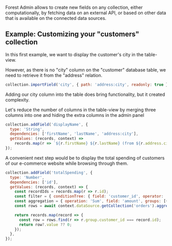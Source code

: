 Forest Admin allows to create new fields on any collection, either computationally, by fetching data on an external API, or based on other data that is available on the connected data sources.

## Example: Customizing your "customers" collection

In this first example, we want to display the customer's city in the table-view.

However, as there is no "city" column on the "customer" database table, we need to retrieve it from the "address" relation.

```javascript
collection.importField('city', { path: 'address:city', readonly: true });
```

Adding our city column into the table does bring functionality, but it created complexity.

Let's reduce the number of columns in the table-view by merging three columns into one and hiding the extra columns in the admin panel

```javascript
collection.addField('displayName', {
  type: 'String',
  dependencies: ['firstName', 'lastName', 'address:city'],
  getValues: (records, context) =>
    records.map(r => `${r.firstName} ${r.lastName} (from ${r.address.city})`),
});
```

A convenient next step would be to display the total spending of customers of our e-commerce website while browsing through them.

```javascript
collection.addField('totalSpending', {
  type: 'Number',
  dependencies: ['id'],
  getValues: (records, context) => {
    const recordIds = records.map(r => r.id);
    const filter = { conditionTree: { field: 'customer_id', operator: 'In', value: recordIds } };
    const aggregation = { operation: 'Sum', field: 'amount', groups: [{ field: 'customer_id' }] };
    const rows = await context.dataSource.getCollection('orders').aggregate(filter);

    return records.map(record => {
      const row = rows.find(r => r.group.customer_id === record.id);
      return row?.value ?? 0;
    });
  },
});
```
